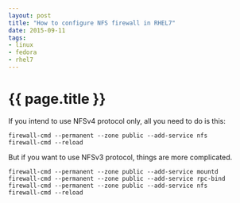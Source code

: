 ```yaml
---
layout: post
title: "How to configure NFS firewall in RHEL7"
date: 2015-09-11
tags:
- linux
- fedora
- rhel7
---
```

{{ page.title }}
================

If you intend to use NFSv4 protocol only, all you need to do is this:

    firewall-cmd --permanent --zone public --add-service nfs
    firewall-cmd --reload

But if you want to use NFSv3 protocol, things are more complicated.

    firewall-cmd --permanent --zone public --add-service mountd
    firewall-cmd --permanent --zone public --add-service rpc-bind
    firewall-cmd --permanent --zone public --add-service nfs
    firewall-cmd --reload
